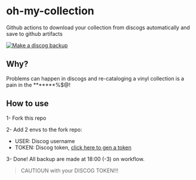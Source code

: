 # oh-my-collection

Github actions to download your collection from discogs automatically and save to github artifacts

[![Make a discog backup](https://github.com/thiago-scherrer/oh-my-collection/actions/workflows/run-backup.yml/badge.svg)](https://github.com/thiago-scherrer/oh-my-collection/actions/workflows/run-backup.yml)

## Why?

Problems can happen in discogs and re-cataloging a vinyl collection is a pain in the *******%$@!

## How to use

1- Fork this repo

2- Add 2 envs to the fork repo:

- USER: Discog username
- TOKEN: Discog token, [click here to gen a token](https://www.discogs.com/settings/user)

3- Done! All backup are made at 18:00 (-3) on workflow.

> CAUTIOUN with your DISCOG TOKEN!!! $$$$
